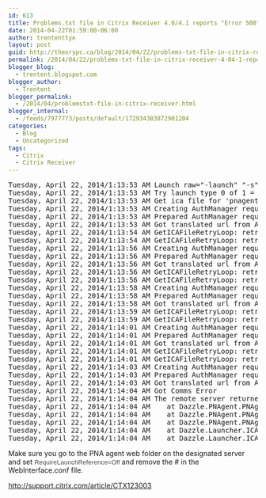 ```yaml
---
id: 613
title: Problems.txt file in Citrix Receiver 4.0/4.1 reports "Error 500"
date: 2014-04-22T01:59:00-06:00
author: trententtye
layout: post
guid: http://theorypc.ca/blog/2014/04/22/problems-txt-file-in-citrix-receiver-4-04-1-reports-error-500/
permalink: /2014/04/22/problems-txt-file-in-citrix-receiver-4-04-1-reports-error-500/
blogger_blog:
  - trentent.blogspot.com
blogger_author:
  - Trentent
blogger_permalink:
  - /2014/04/problemstxt-file-in-citrix-receiver.html
blogger_internal:
  - /feeds/7977773/posts/default/172934383872901204
categories:
  - Blog
  - Uncategorized
tags:
  - Citrix
  - Citrix Receiver
---
```

<pre class="lang:default decode:true ">Tuesday, April 22, 2014/1:13:53 AM Launch raw="-launch" "-s" "pnagent-8c72c230" "-CitrixID" "pnagent-8c72c230@@compFARM01:ORANGE Desktop" "-ica" "compFARM01:ORANGE Desktop" "-cmdline", state=Dazzle.AppMonitor.MainState silent=False res=pnagent-8c72c230@@compFARM01:ORANGE Desktop
Tuesday, April 22, 2014/1:13:53 AM Try launch type 0 of 1 = IcaLaunchInfo
Tuesday, April 22, 2014/1:13:53 AM Get ica file for 'pnagent-8c72c230@@compFARM01:ORANGE Desktop'
Tuesday, April 22, 2014/1:13:53 AM Creating AuthManager request context to "http://myappscomp.ca/Citrix/PNAgent/launch.aspx" under name "PNA" with flags "None"...
Tuesday, April 22, 2014/1:13:53 AM Prepared AuthManager request context with result: Continue
Tuesday, April 22, 2014/1:13:53 AM Got translated url from AuthManager: http://myappscomp.ca/Citrix/PNAgent/launch.aspx
Tuesday, April 22, 2014/1:13:54 AM GetICAFileRetryLoop: retrying due to possible bogus ResourceUnavailable error
Tuesday, April 22, 2014/1:13:54 AM GetICAFileRetryLoop: retrying in 00:00:02
Tuesday, April 22, 2014/1:13:56 AM Creating AuthManager request context to "http://myappscomp.ca/Citrix/PNAgent/launch.aspx" under name "PNA" with flags "None"...
Tuesday, April 22, 2014/1:13:56 AM Prepared AuthManager request context with result: Continue
Tuesday, April 22, 2014/1:13:56 AM Got translated url from AuthManager: http://myappscomp.ca/Citrix/PNAgent/launch.aspx
Tuesday, April 22, 2014/1:13:56 AM GetICAFileRetryLoop: retrying due to possible bogus ResourceUnavailable error
Tuesday, April 22, 2014/1:13:56 AM GetICAFileRetryLoop: retrying in 00:00:02
Tuesday, April 22, 2014/1:13:58 AM Creating AuthManager request context to "http://myappscomp.ca/Citrix/PNAgent/launch.aspx" under name "PNA" with flags "None"...
Tuesday, April 22, 2014/1:13:58 AM Prepared AuthManager request context with result: Continue
Tuesday, April 22, 2014/1:13:58 AM Got translated url from AuthManager: http://myappscomp.ca/Citrix/PNAgent/launch.aspx
Tuesday, April 22, 2014/1:13:59 AM GetICAFileRetryLoop: retrying due to possible bogus ResourceUnavailable error
Tuesday, April 22, 2014/1:13:59 AM GetICAFileRetryLoop: retrying in 00:00:02
Tuesday, April 22, 2014/1:14:01 AM Creating AuthManager request context to "http://myappscomp.ca/Citrix/PNAgent/launch.aspx" under name "PNA" with flags "None"...
Tuesday, April 22, 2014/1:14:01 AM Prepared AuthManager request context with result: Continue
Tuesday, April 22, 2014/1:14:01 AM Got translated url from AuthManager: http://myappscomp.ca/Citrix/PNAgent/launch.aspx
Tuesday, April 22, 2014/1:14:01 AM GetICAFileRetryLoop: retrying due to possible bogus ResourceUnavailable error
Tuesday, April 22, 2014/1:14:01 AM GetICAFileRetryLoop: retrying in 00:00:02
Tuesday, April 22, 2014/1:14:03 AM Creating AuthManager request context to "http://myappscomp.ca/Citrix/PNAgent/launch.aspx" under name "PNA" with flags "None"...
Tuesday, April 22, 2014/1:14:03 AM Prepared AuthManager request context with result: Continue
Tuesday, April 22, 2014/1:14:03 AM Got translated url from AuthManager: http://myappscomp.ca/Citrix/PNAgent/launch.aspx
Tuesday, April 22, 2014/1:14:04 AM Got Comms Error
Tuesday, April 22, 2014/1:14:04 AM The remote server returned an error: (500) Internal Server Error.
Tuesday, April 22, 2014/1:14:04 AM    at Dazzle.PNAgent.PNAgentClient.DoRequestOnce(Uri iurl, Uri nurl, String request, String requestB, Boolean isRequestForPreLaunch)
Tuesday, April 22, 2014/1:14:04 AM    at Dazzle.PNAgent.PNAgentClient.DoRequest(Uri iurl, Uri nurl, String request, String requestB, Boolean allowCredUI, Boolean isRequestForPreLaunch)
Tuesday, April 22, 2014/1:14:04 AM    at Dazzle.PNAgent.PNAgentClient.Dazzle.Model.IICAProvider.GetICAFile(String InName, String retryKey, Boolean allowCredUI, String& url, Boolean isRequestForPreLaunch)
Tuesday, April 22, 2014/1:14:04 AM    at Dazzle.Launcher.ICARunner.GetICAFileRetryLoop(IICAProvider icastore, String resourceId, LaunchProgressUI launchProgressUI, String& url, Boolean isRequestForPreLaunch)
Tuesday, April 22, 2014/1:14:04 AM    at Dazzle.Launcher.ICARunner.Launch(IProvider store, IGlobalState state, String resourceId, String citrixId, String cmdline, ReconnectAction icaReconnectAction, Boolean isRequestForPreLaunch)</pre>

Make sure you go to the PNA agent web folder on the designated server and set <span style="background-color: white; color: #4d4f53; font-family: HelveticaNeueW01-55Roma, Helvetica, Arial, sans-serif; font-size: 13px;">RequireLaunchReference=Off </span>and remove the # in the WebInterface.conf file.

http://support.citrix.com/article/CTX123003

<!-- AddThis Advanced Settings generic via filter on the_content -->

<!-- AddThis Share Buttons generic via filter on the_content -->